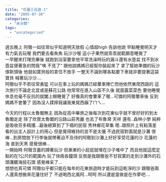 ```yaml
---
title: "花蓮三日遊-1"
date: "2005-07-30"
categories: 
  - "未分類"
tags: 
  - "uncategoried"
---
```


週五晚上 阿徹一如往常似乎知道明天放假 心情超high 告訴他說 早點睡覺明天才有力氣去玩喔 我們要去看魚魚 玩沙沙喔 這小子果然就乖乖就範願意睡覺了  
一早醒來打理完畢後 就跑到浴室要拿他平常洗澡時玩的漏斗還有水壺盆 找不到水壺盆便著急的問我"咦 不見了" 跟他說媽媽已經幫你裝起來了 拿了幫她準備的玩沙傢斯頭後 他就如寶貝般的拿住不放手 一整天不論到哪各點要下車就非要提著這袋寶貝 喊著玩沙沙....  
阿徹似乎不若往常勇猛 可以在車上玩的媽媽已經暈車陣亡而他依然東爬西跳的 這次旅行不論走北宜或是蘇花公路 他常常在進入山區不久後 就面露菜菜色 要他睡覺休息也毫不反抗的就闔上眼睡覺了 好像真的會暈車了喔...可憐的阿徹暈車後 反到媽媽不會暈了 因為沒人蹂擰我讓我東晃西癲了ㄇㄟ...

今天的行程以太魯閣無主 因為從高中畢旅之後每次到花東似乎就不曾好好的到太魯閣走走 除了欣賞太魯閣的沿路山莊秀麗 也去了布魯灣 天祥 還有..森林小學 純粹是吸收芬多精摟...最後總算到了下榻的民宿 秀林鄉花草集 嗯..跟照片上有點落差 看的出主人設計上的用心 但是覺得維持的並不是太優 不過民宿對面就是沙灘 很棒...到房間放下行李後就帶著迫不及待的阿徹到沙灘上好好享受花蓮的沙 花蓮的海 直到天黑 感覺很棒...  
一開始時 阿徹含蓄的蹲著玩沙 但漸漸的小屁屁就埋在沙子堆中了 而且他就這麼定點的在1公尺的範圍內 玩了快兩各鐘頭 反倒是我跟徹爸不甘寂寞的走到沙灘外的石頭灘聽海撿石頭 感覺棒呆了...  
想想也真可憐 阿徹似乎都只能在每年的花東旅遊時才能玩到這乾淨的沙 跟徹爸兩人還真想搬來花蓮住好了 不過喝西北風阿...呵呵 所以還是當做是在作夢吧....
